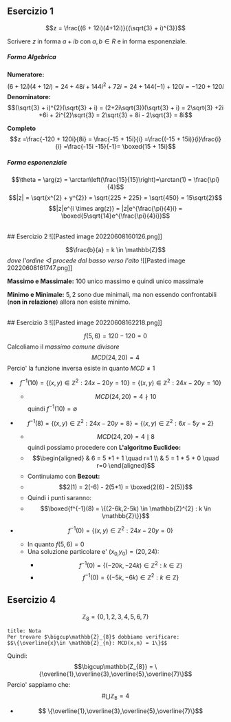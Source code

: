 ## Esercizio 1

$$z = \frac{(6 + 12i)(4+12i)}{(\sqrt{3} + i)^{3}}$$

Scrivere $z$ in forma $a + ib$ con $a, b \in R$ e in forma esponenziale.
##### Forma Algebrica

**Numeratore:**
$$(6 + 12i)(4+12i) = 24 + 48i + 144i^{2} + 72i = 24 + 144(-1) + 120i = -120 + 120i$$
**Denominatore:**
$$(\sqrt{3} + i)^{2}(\sqrt{3} + i) = (2+2i\sqrt{3})(\sqrt{3} + i) = 2\sqrt{3} +2i +6i + 2i^{2}\sqrt{3} = 2\sqrt{3} + 8i - 2\sqrt{3} = 8i$$

**Completo**
$$z =\frac{-120 + 120i}{8i} = \frac{-15 + 15i}{i} =\frac{(-15 + 15i)}{i}\frac{i}{i} =\frac{-15i -15}{-1}= \boxed{15 + 15i}$$

##### Forma esponenziale

$$\theta = \arg(z) = \arctan\left(\frac{15}{15}\right)=\arctan(1) = \frac{\pi}{4}$$
$$|z| = \sqrt{x^{2} + y^{2}} = \sqrt{225 + 225} = \sqrt{450} = 15\sqrt{2}$$
$$|z|e^{i \times arg(z)} = |z|e^{\frac{\pi}{4}i} = \boxed{5\sqrt{14}e^{\frac{\pi}{4}i}}$$


<div style="page-break-after: always; visibility:hidden">\pagebreak</div>
## Esercizio 2
![[Pasted image 20220608160126.png]]


$$\frac{b}{a} = k \in \mathbb{Z}$$
*dove l'ordine ◁ procede dal basso verso l'alto*
![[Pasted image 20220608161747.png]]

**Massimo e Massimale:**
$100$ unico massimo e quindi unico massimale

**Minimo e Minimale:**
$5, 2$ sono due minimali, ma non essendo confrontabili (**non in relazione**) allora non esiste minimo.


<div style="page-break-after: always; visibility:hidden">\pagebreak</div>
## Esercizio 3
![[Pasted image 20220608162218.png]]



$$f(5,6) = 120 - 120 = 0$$
Calcoliamo il *massimo comune divisore*
$$MCD(24,20)=4$$
Percio' la funzione inversa esiste in quanto $MCD \not = 1$


- $$f^{-1}(10) = \{(x,y) \in \mathbb{Z}^{2} : 24x - 20y = 10\} = \{(x,y) \in \mathbb{Z}^{2} : 24x - 20y = 10\}$$
	- $$MCD(24,20) = 4 \nmid 10 $$ quindi $f^{-1}(10) = \emptyset$

- $$f^{-1}(8) = \{(x,y) \in \mathbb{Z}^{2} : 24x - 20y = 8\} = \{(x,y) \in \mathbb{Z}^{2} : 6x - 5y = 2\}$$
	- $$MCD(24,20) = 4 \mid 8 $$ quindi possiamo procedere con **L'algoritmo Euclideo:**
	- $$\begin{aligned}
		& 6 = 5 *1 + 1 \quad r=1 \\
		& 5 = 1 * 5 + 0 \quad r=0
\end{aligned}$$
	- Continuiamo con **Bezout:**
	- $$2(1) =  2(-6) - 2(5*1) = \boxed{2(6) - 2(5)}$$
	- Quindi i punti saranno:
	- $$\boxed{f^{-1}(8) = \{(2-6k,2-5k) \in \mathbb{Z}^{2} : k \in \mathbb{Z}\}}$$
- $$f^{-1}(0) = \{(x,y) \in \mathbb{Z}^{2} : 24x - 20y = 0\}$$
	- In quanto $f(5,6) = 0$
	- Una soluzione particolare e' $(x_{0,}y_{0}) = (20, 24)$:
		- $$f^{-1}(0) = \{(-20k,-24k) \in \mathbb{Z}^{2} : k \in \mathbb{Z}\}$$
		- $$f^{-1}(0) = \{(-5k,-6k) \in \mathbb{Z}^{2} : k \in \mathbb{Z}\}$$




## Esercizio 4

$$\mathbb{Z}_{8} = \{0,1,2,3,4,5,6,7\}$$

```ad-note
title: Nota
Per trovare $\bigcup\mathbb{Z}_{8}$ dobbiamo verificare:
$$\{\overline{x}\in \mathbb{Z}_{n}: MCD(x,n) = 1\}$$
```

Quindi:
$$\bigcup\mathbb{Z_{8}} = \{\overline{1},\overline{3},\overline{5},\overline{7}\}$$
Percio' sappiamo che:
$$\#\bigcup\mathbb{Z_{8}} = 4$$

- $$ \{\overline{1},\overline{3},\overline{5},\overline{7}\}$$



